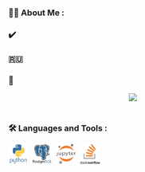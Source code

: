 ### :woman_technologist: About Me :
###	:heavy_check_mark:
###	:ru:
###	:mosque:


<div id="header" align="center">
  <img src="https://giphy.com/gifs/illustration-marketing-data-8gNQZ9IpkcdiAjfOgN" width="400"/>&nbsp;
</div>
<img src="https://komarev.com/ghpvc/?brykovskaya=your-github-brykovskaya&style=flat-square&color=blue" alt=""/>

### :hammer_and_wrench: Languages and Tools :
<div>
<img src="https://github.com/devicons/devicon/blob/master/icons/python/python-original-wordmark.svg" title="Python" alt="Python" width="40" height="40"/>&nbsp; 
<img src="https://github.com/devicons/devicon/blob/master/icons/postgresql/postgresql-original-wordmark.svg" title="PostgreSQL" alt="PostgreSQL" width="40" height="40"/>&nbsp;
<img src="https://github.com/devicons/devicon/blob/master/icons/jupyter/jupyter-original-wordmark.svg" title="jupyter" alt="jupyter" width="40" height="40"/>&nbsp;
<img src="https://github.com/devicons/devicon/blob/master/icons/stackoverflow/stackoverflow-original-wordmark.svg" title="stackoverflow" alt="stackoverflow" width="40" height="40"/>&nbsp;
</div>
